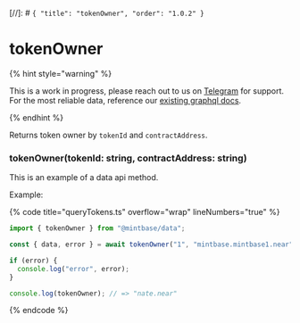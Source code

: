 [//]: # `{ "title": "tokenOwner", "order": "1.0.2" }`

# tokenOwner

{% hint style="warning" %}

This is a work in progress, please reach out to us on [Telegram](https://t.me/mintdev) for support.
For the most reliable data, reference our [existing graphql docs](https://docs.mintbase.io/dev/read-data/mintbase-graph).

{% endhint %}

Returns token owner by `tokenId` and `contractAddress`.

### tokenOwner(tokenId: string, contractAddress: string)

This is an example of a data api method.

Example:

{% code title="queryTokens.ts" overflow="wrap" lineNumbers="true" %}

```typescript
import { tokenOwner } from "@mintbase/data";

const { data, error } = await tokenOwner("1", "mintbase.mintbase1.near");

if (error) {
  console.log("error", error);
}

console.log(tokenOwner); // => "nate.near"
```

{% endcode %}
